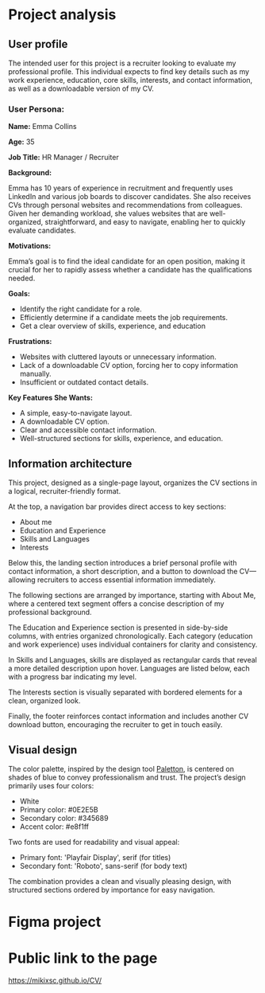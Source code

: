 # Project analysis
## User profile
The intended user for this project is a recruiter looking to evaluate my professional profile. This individual expects to find key details such as my work experience, education, core skills, interests, and contact information, as well as a downloadable version of my CV.


### User Persona:
**Name:** Emma Collins

**Age:** 35

**Job Title:** HR Manager / Recruiter

**Background:**

Emma has 10 years of experience in recruitment and frequently uses LinkedIn and various job boards to discover candidates. She also receives CVs through personal websites and recommendations from colleagues. Given her demanding workload, she values websites that are well-organized, straightforward, and easy to navigate, enabling her to quickly evaluate candidates.

**Motivations:**

Emma’s goal is to find the ideal candidate for an open position, making it crucial for her to rapidly assess whether a candidate has the qualifications needed.

**Goals:**

- Identify the right candidate for a role.
- Efficiently determine if a candidate meets the job requirements.
- Get a clear overview of skills, experience, and education

**Frustrations:**

- Websites with cluttered layouts or unnecessary information.
- Lack of a downloadable CV option, forcing her to copy information manually.
- Insufficient or outdated contact details.

**Key Features She Wants:**

- A simple, easy-to-navigate layout.
- A downloadable CV option.
- Clear and accessible contact information.
- Well-structured sections for skills, experience, and education.


## Information architecture
This project, designed as a single-page layout, organizes the CV sections in a logical, recruiter-friendly format.

At the top, a navigation bar provides direct access to key sections:
- About me 
- Education and Experience
- Skills and Languages
- Interests

Below this, the landing section introduces a brief personal profile with contact information, a short description, and a button to download the CV—allowing recruiters to access essential information immediately.

The following sections are arranged by importance, starting with About Me, where a centered text segment offers a concise description of my professional background.

The Education and Experience section is presented in side-by-side columns, with entries organized chronologically. Each category (education and work experience) uses individual containers for clarity and consistency.

In Skills and Languages, skills are displayed as rectangular cards that reveal a more detailed description upon hover. Languages are listed below, each with a progress bar indicating my level.

The Interests section is visually separated with bordered elements for a clean, organized look.

Finally, the footer reinforces contact information and includes another CV download button, encouraging the recruiter to get in touch easily.

## Visual design

The color palette, inspired by the design tool [Paletton](https://paletton.com/), is centered on shades of blue to convey professionalism and trust. The project’s design primarily uses four colors:

- White
- Primary color: #0E2E5B
- Secondary color: #345689
- Accent color: #e8f1ff

Two fonts are used for readability and visual appeal:
- Primary font: 'Playfair Display', serif (for titles)
- Secondary font: 'Roboto', sans-serif (for body text)

The combination provides a clean and visually pleasing design, with structured sections ordered by importance for easy navigation.


# Figma project

# Public link to the page
https://mikixsc.github.io/CV/
